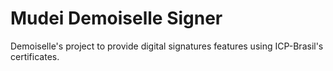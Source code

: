 # Mudei Demoiselle Signer

Demoiselle's project to provide digital signatures features using ICP-Brasil's certificates.
